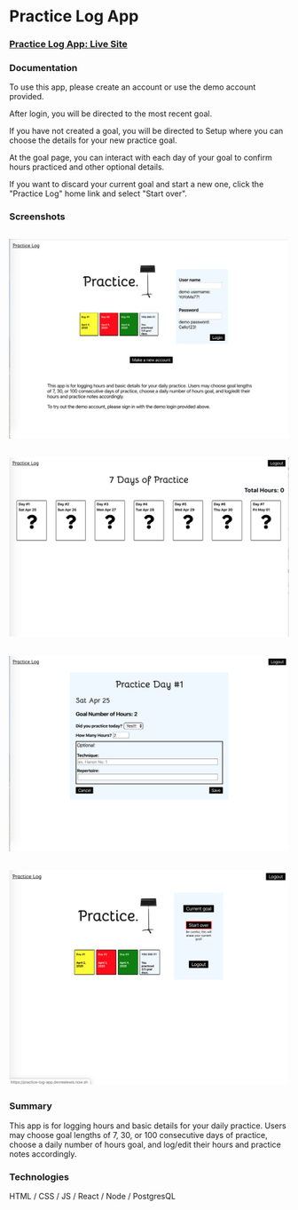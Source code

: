 # Practice Log App

### [Practice Log App: Live Site](https://practice-log-app.devreelewis.now.sh/)

### Documentation

To use this app, please create an account or use the demo account provided.

After login, you will be directed to the most recent goal.

If you have not created a goal, you will be directed to Setup where you can choose the details for your new practice goal.

At the goal page, you can interact with each day of your goal to confirm hours practiced and other optional details.

If you want to discard your current goal and start a new one, click the "Practice Log" home link and select "Start over".

### Screenshots

## ![](assets/Screen%20Shot%202020-04-25%20at%204.57.52%20PM.png)

## ![](assets/Screen%20Shot%202020-04-25%20at%204.59.01%20PM.png)

## ![](assets/Screen%20Shot%202020-04-25%20at%204.59.35%20PM.png)

## ![](assets/Screen%20Shot%202020-04-25%20at%205.03.59%20PM.png)

### Summary

This app is for logging hours and basic details for your daily practice. Users may choose goal lengths of 7, 30, or 100 consecutive days of practice, choose a daily number of hours goal, and log/edit their hours and practice notes accordingly.

### Technologies

HTML / CSS / JS / React / Node / PostgresQL
